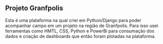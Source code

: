 ## Projeto Granfpolis

Esta é uma plataforma na qual criei em Python/Django para poder acompanhar campo em um projeto na região de Granfpolis. Para isso usei ferramentas como HMTL, CSS, Python e PowerBi para consumação dos dados e criação de dashboards que então foram plotadas na plataforma.
